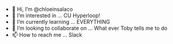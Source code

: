 - 👋 Hi, I’m @chloeinsalaco
- 👀 I’m interested in ... CU Hyperloop!
- 🌱 I’m currently learning ... EVERYTHING
- 💞️ I’m looking to collaborate on ... What ever Toby tells me to do
- 📫 How to reach me ... Slack

<!---
chloeinsalaco/chloeinsalaco is a ✨ special ✨ repository because its `README.md` (this file) appears on your GitHub profile.
You can click the Preview link to take a look at your changes.
--->
